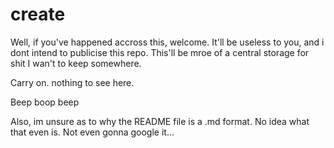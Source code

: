# create
Well, if you've happened accross this, welcome.
It'll be useless to you, and i dont intend to publicise this repo. This'll be mroe of a central storage for shit I wan't to keep somewhere.

Carry on. nothing to see here.

Beep boop beep

Also, im unsure as to why the README file is a .md format. No idea what that even is. Not even gonna google it... 
